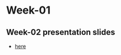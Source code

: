 # Week-01

## Week-02 presentation slides
* [here](https://docs.google.com/presentation/d/1cCjjEgUiecq5FaaC05DfWZSvwmy9yAHL4VvDgVV6jDg/edit?usp=sharing)
